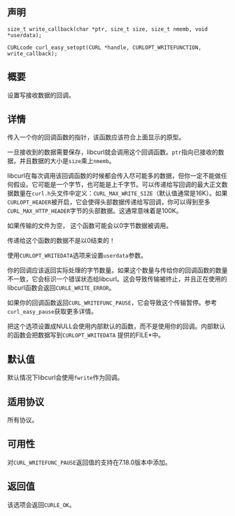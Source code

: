 ## 声明

```
size_t write_callback(char *ptr, size_t size, size_t nmemb, void *userdata);
 
CURLcode curl_easy_setopt(CURL *handle, CURLOPT_WRITEFUNCTION, write_callback);
```

## 概要

设置写接收数据的回调。

## 详情

传入一个你的回调函数的指针，该函数应该符合上面显示的原型。

一旦接收到的数据需要保存，libcurl就会调用这个回调函数。`ptr`指向已接收的数据，并且数据的大小是`size`乘上`nmemb`。

libcurl在每次调用该回调函数的时候都会传入尽可能多的数据，但你一定不能做任何假设。它可能是一个字节，也可能是上千字节。可以传递给写回调的最大正文数据数量在`curl.h`头文件中定义：`CURL_MAX_WRITE_SIZE`（默认值通常是16K）。如果`CURLOPT_HEADER`被开启，它会使得头部数据传递给写回调，你可以得到至多`CURL_MAX_HTTP_HEADER`字节的头部数据。这通常意味着是100K。

如果传输的文件为空， 这个函数可能会以0字节数据被调用。

传递给这个函数的数据不是以0结束的！

使用`CURLOPT_WRITEDATA`选项来设置`userdata`参数。

你的回调应该返回实际处理的字节数量。如果这个数量与传给你的回调函数的数量不一致，它会标识一个错误状态给libcurl。这会导致传输被终止，并且正在使用的libcurl函数会返回`CURLE_WRITE_ERROR`。

如果你的回调函数返回`CURL_WRITEFUNC_PAUSE`，它会导致这个传输暂停。参考`curl_easy_pause`获取更多详情。

把这个选项设置成NULL会使用内部默认的函数，而不是使用你的回调。内部默认的函数会把数据写到`CURLOPT_WRITEDATA`	提供的FILE*中。

## 默认值

默认情况下libcurl会使用`fwrite`作为回调。

## 适用协议

所有协议。

## 可用性

对`CURL_WRITEFUNC_PAUSE`返回值的支持在7.18.0版本中添加。

## 返回值

该选项会返回`CURLE_OK`。